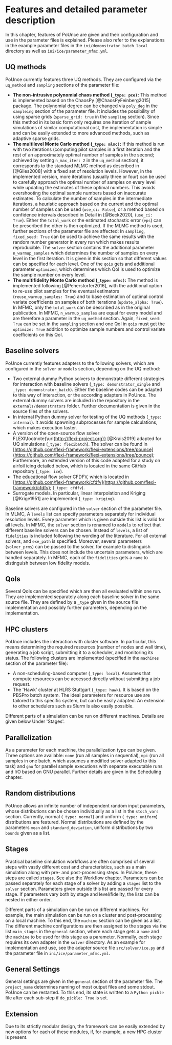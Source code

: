 # Features and detailed parameter description

In this chapter, features of PoUnce are given and their configuration and use in the parameter files is explained. Please also refer to the explanations in the example parameter files in the `ini/demonstrator_batch_local` directory as well as `ini/ice/parameter_mfmc.yml`.

## UQ methods

PoUnce currently features three UQ methods. They are configured via the `uq_method` and `sampling` sections of the parameter file: 

- **The non-intrusive polynomial chaos method (`_type: pce)`:** This method is implemented based on the ChaosPy [@ChaosPyFeinberg2015] package. The polynomial degree can be changed via `poly_deg` in the `sampleing` section of the parameter file. It includes the possibility of using sparse grids (`sparse_grid: true` in the `sampling` section). Since this method in its basic form only requires one iteration of sample simulations of similar computational cost, the implementation is simple and can be easily extended to more advanced methods, such as adaptive sparse grids. 
- **The multilevel Monte Carlo method (`_type: mlmc)`:** If this method is run with two iterations (computing pilot samples in a first iteration and the rest of an approximately optimal number of samples in the second; achieved by setting `n_max_iter: 2` in the `uq_method` section), it corresponds to the standard MLMC method as described in [@Giles2008] with a fixed set of resolution levels. However, in the implemented version, more iterations (usually three or four) can be used to carefully approach the optimal number of samples on every level while updating the estimates of these optimal numbers. This avoids overshooting the optimal sample numbers based on inaccurate estimates. To calculate the number of samples in the intermediate iterations, a heuristic approach based on the current and the optimal number of samples can be used (`use_ci: False`), or a method based on confidence intervals described in Detail in [@Beck2020], (`use_ci: True`). Either the `total_work` or the estimated stochastic error (`eps`) can be prescribed the other is then optimized. If the MLMC method is used, further sections of the parameter file are affected: In `sampling`, `fixed_seed: True` can be used to achieve the same results with the random number generator in every run which makes results reproducible. The `solver` section contains the additional parameter `n_warmup_samples` which determines the number of samples on every level in the first iteration. It is given in this section so that different values can be specified for each level. One of the `qois` gets and additional parameter `optimized`, which determines which QoI is used to optimize the sample number on every level. 
- **The multifidelity Monte Carlo method (`_type: mfmc)`:** The method is implemented following [@Peherstorfer2016], with the additional option to re-use pilot samples for the eventual estimators (`reuse_warmup_samples: True`) and to base estimation of optimal control variate coefficients on samples of both iterations (`update_alpha: True`). In MFMC, only the `total_work` can be described as in the original publication. In MFMC, `n_warmup_samples` are equal for every model and are therefore a parameter in the `uq_method` section. Again, `fixed_seed: True` can be set in the `sampling` section and one QoI in `qois` must get the `optimize: True` addition to optimize sample numbers and control variate coefficients on this QoI.

## Baseline solvers

PoUnce currently features adapters to the following solvers, which are configured in the `solver` or `models` section, depending on the UQ method: 

- Two external dummy Python solvers to demonstrate different strategies for interaction with baseline solvers (`_type: demonstrator_single` and `_type: demonstrator_batch`). Either the baseline codes can be adapted to this way of interaction, or the according adapters in PoUnce. The external dummy solvers are included in the repository in the `externals/demonstrators` folder. Further documentation is given in the source files of the solvers. 
- In internal Python dummy solver for testing of the UQ methods (`_type: internal`). It avoids spawning subprocesses for sample calculations, which makes execution faster.
- A version of the open-source flow solver FLEXI\footnote{\url{http://flexi-project.org}} [@Krais2019] adapted for UQ simulations (`_type: flexibatch`). The solver can be found in [https://github.com/flexi-framework/flexi-extensions/tree/pounce](https://github.com/flexi-framework/flexi-extensions/tree/pounce); Furthermore, an extended version of this code adapted for a study on airfoil icing detailed below, which is located in the same GitHub repository (`_type: ice`). 
- The educational flow solver CFDFV, which is located in [https://github.com/flexi-framework/cfdfv](https://github.com/flexi-framework/cfdfv); (`_type: cfdfv`).
- Surrogate models. In particular, linear interpolation and Kriging [@Krige1951] are implemented (`_type: kriging`).

Baseline solvers are configured in the `solver` section of the parameter file. In MLMC, A `levels` list can specify parameters separately for individual resolution levels. Every parameter which is given outside this list is valid for all levels. In MFMC, the `solver` section is renamed to `models` to reflect that different baseline solvers can be chosen. Instead of `levels`, a list of `fidelities` is included following the wording of the literature. For all external solvers, and `exe_path` is specified. Moreover, several parameters (`solver_prms`) can be passed to the solver, for example to distinguish between levels. This does not include the uncertain parameters, which are handled separately. In MFMC, each of the `fidelities` gets a `name` to distinguish between low fidelity models. 

## QoIs

Several QoIs can be specified which are then all evaluated within one run. They are implemented separately along each baseline solver in the same source file. They are defined by a `_type` given in the source file implementation and possibly further parameters, depending on the implementation. 

## HPC clusters 

PoUnce includes the interaction with cluster software. In particular, this means determining the required resources (number of nodes and wall time), generating a job script, submitting it to a scheduler, and monitoring its status. The following clusters are implemented (specified in the `machines` section of the parameter file): 

- A non-scheduling-based computer (`_type: local`). Assumes that compute resources can be accessed directly without submitting a job request. 
- The 'Hawk' cluster at HLRS Stuttgart (`_type: hawk`). It is based on the PBSPro batch system. The ideal parameters for resource use are tailored to this specific system, but can be easily adapted. An extension to other schedulers such as Slurm is also easily possible.

Different parts of a simulation can be run on different machines. Details are given below Under 'Stages'.

## Parallelization

As a parameter for each machine, the parallelization type can be given. Three options are available: `none` (run all samples in sequential), `mpi` (run all samples in one batch, which assumes a modified solver adapted to this task) and `gnu` for parallel sample executions with separate executable runs and I/O based on GNU parallel. Further details are given in the Scheduling chapter.

## Random distributions

PoUnce allows an infinite number of independent random input parameters, whose distributions can be chosen individually as a list in the `stoch_vars` section. Currently, normal (`_type: normal`) and uniform (`_type: uniform`) distributions are featured. Normal distributions are defined by the parameters `mean` and `standard_deviation`, uniform distributions by two `bounds` given as a list.

## Stages

Practical baseline simulation workflows are often comprised of several steps with vastly different cost and characteristics, such as a main simulation along with pre- and post-processing steps. In PoUnce, these steps are called `stages`. See also the Workflow chapter. Parameters can be passed separately for each stage of a solver by adding a `stages` list to the `solver` section. Parameters given outside this list are passed for every stage. If parameters vary both by stage and level/fidelity, the lists can be nested in either order. 

Different parts of a simulation can be run on different machines. For example, the main simulation can be run on a cluster and post-processing on a local machine. 
 To this end, the `machine` section can be given as a list. The different machine configurations are then assigned to the stages via the list `main_stages` in the `general` section, where each stage gets a `name` and the `machine` to be used for this stage as a parameter. Normally, each stage requires its own adapter in the `solver` directory. As an example for implementation and use, see the adapter source file `src/solver/ice.py` and the parameter file in `ini/ice/parameter_mfmc.yml`.

## General Settings

General settings are given in the `general` section of the parameter file. The `project_name` determines naming of most output files and some stdout. PoUnce can be restarted. To this end, its state is written to a `Python pickle` file after each sub-step if `do_pickle: True` is set. 

## Extension
 
Due to its strictly modular design, the framework can be easily extended by new options for each of these modules, if, for example, a new HPC cluster is present. 

